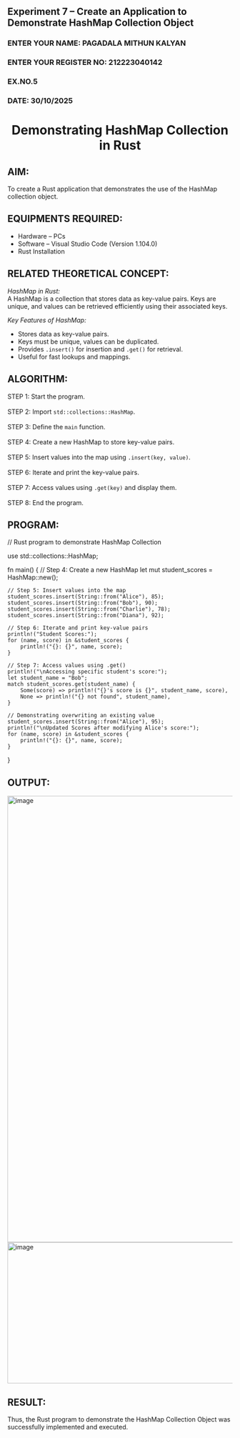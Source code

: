 ## Experiment 7 – Create an Application to Demonstrate HashMap Collection Object  

<H3>ENTER YOUR NAME: PAGADALA MITHUN KALYAN</H3>  
<H3>ENTER YOUR REGISTER NO: 212223040142</H3>  
<H3>EX.NO.5</H3>  
<H3>DATE: 30/10/2025</H3>  

<H1 ALIGN =CENTER> Demonstrating HashMap Collection in Rust </H1>  

## AIM:  
To create a Rust application that demonstrates the use of the HashMap collection object.  

## EQUIPMENTS REQUIRED:  
- Hardware – PCs  
- Software – Visual Studio Code (Version 1.104.0)  
- Rust Installation  

## RELATED THEORETICAL CONCEPT:  

*HashMap in Rust:*  
A HashMap is a collection that stores data as key-value pairs. Keys are unique, and values can be retrieved efficiently using their associated keys.  

*Key Features of HashMap:*  
- Stores data as key-value pairs.  
- Keys must be unique, values can be duplicated.  
- Provides `.insert()` for insertion and `.get()` for retrieval.  
- Useful for fast lookups and mappings.  

## ALGORITHM:  
STEP 1: Start the program. <BR>  
STEP 2: Import `std::collections::HashMap`. <BR>  
STEP 3: Define the `main` function. <BR>  
STEP 4: Create a new HashMap to store key-value pairs. <BR>  
STEP 5: Insert values into the map using `.insert(key, value)`. <BR>  
STEP 6: Iterate and print the key-value pairs. <BR>  
STEP 7: Access values using `.get(key)` and display them. <BR>  
STEP 8: End the program. <BR>  

## PROGRAM:  

// Rust program to demonstrate HashMap Collection

use std::collections::HashMap;

fn main() {
    // Step 4: Create a new HashMap
    let mut student_scores = HashMap::new();

    // Step 5: Insert values into the map
    student_scores.insert(String::from("Alice"), 85);
    student_scores.insert(String::from("Bob"), 90);
    student_scores.insert(String::from("Charlie"), 78);
    student_scores.insert(String::from("Diana"), 92);

    // Step 6: Iterate and print key-value pairs
    println!("Student Scores:");
    for (name, score) in &student_scores {
        println!("{}: {}", name, score);
    }

    // Step 7: Access values using .get()
    println!("\nAccessing specific student's score:");
    let student_name = "Bob";
    match student_scores.get(student_name) {
        Some(score) => println!("{}'s score is {}", student_name, score),
        None => println!("{} not found", student_name),
    }

    // Demonstrating overwriting an existing value
    student_scores.insert(String::from("Alice"), 95);
    println!("\nUpdated Scores after modifying Alice's score:");
    for (name, score) in &student_scores {
        println!("{}: {}", name, score);
    }
}


## OUTPUT:

<img width="1346" height="1000" alt="image" src="https://github.com/user-attachments/assets/416c912f-00f2-46fe-8f3a-bea353e9d3a9" />

<img width="542" height="316" alt="image" src="https://github.com/user-attachments/assets/f30a52ae-905b-41e0-8a6c-5d8a2a4259bf" />


## RESULT:

Thus, the Rust program to demonstrate the HashMap Collection Object was successfully implemented and executed.
